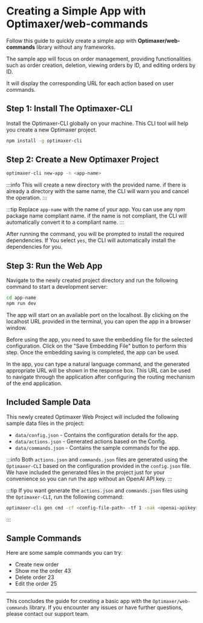 # Creating a Simple App with Optimaxer/web-commands

Follow this guide to quickly create a simple app with **Optimaxer/web-commands** library without any frameworks.

The sample app will focus on order management, providing functionalities such as order creation, deletion, viewing orders by ID, and editing orders by ID. 

It will display the corresponding URL for each action based on user commands.

## Step 1: Install The Optimaxer-CLI

Install the Optimaxer-CLI globally on your machine. This CLI tool will help you create a new Optimaxer project.
```bash
npm install -g optimaxer-cli
```



## Step 2: Create a New Optimaxer Project

```bash
optimaxer-cli new-app -n <app-name>
```

:::info
This will create a new directory with the provided name.
if there is already a directory with the same name, the CLI will warn you and cancel the operation.
:::

:::tip
Replace `app-name` with the name of your app. You can use any npm package name compliant name. if the name is not compliant, the CLI will automatically convert it to a compliant name.
:::

After running the command, you will be prompted to install the required dependencies. If You select `yes`, the CLI will automatically install the dependencies for you.

## Step 3: Run the Web App

Navigate to the newly created project directory and run the following command to start a development server:

```bash
cd app-name
npm run dev
```

The app will start on an available port on the localhost. By clicking on the localhost URL provided in the terminal, you can open the app in a browser window.

Before using the app, you need to save the embedding file for the selected configuration. Click on the "Save Embedding File" button to perform this step. Once the embedding saving is completed, the app can be used.

In the app, you can type a natural language command, and the generated appropriate URL will be shown in the response box. This URL can be used to navigate through the application after configuring the routing mechanism of the end application.

## Included Sample Data

This newly created Optimaxer Web Project will included the following sample data files in the project:

- `data/config.json` - Contains the configuration details for the app.
- `data/actions.json` - Generated actions based on the Config.
- `data/commands.json` - Contains the sample commands for the app.

:::info
Both `actions.json` and `commands.json` files are generated using the `Optimaxer-CLI` based on the configuration provided in the `config.json` file. We have included the generated files in the project just for your convenience so you can run the app without an OpenAI API key.
:::

:::tip
If you want generate the `actions.json` and `commands.json` files using the `Optimaxer-CLI`, run the following command:
```bash
optimaxer-cli gen cmd -cf <config-file-path> -tf 1 -oak <openai-apikey>
```
:::

## Sample Commands

Here are some sample commands you can try:

- Create new order
- Show me the order 43
- Delete order 23
- Edit the order 25



---

This concludes the guide for creating a basic app with the `Optimaxer/web-commands` library. If you encounter any issues or have further questions, please contact our support team.
